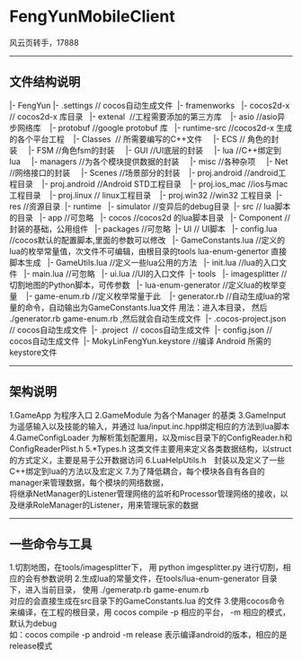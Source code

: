 # FengYunMobileClient
风云页转手，17888

-----------------------------
文件结构说明
-----------------------------

|- FengYun </bar>
  |- .settings // cocos自动生成文件 
  |- framenworks  
  |- cocos2d-x // cocos2d-x 库目录  
  |- extenal  //工程需要添加的第三方库   
    |- asio //asio异步网络库   
    |- protobuf //google protobuf 库  
  |- runtime-src //cocos2d-x 生成的各个平台工程   
    |- Classes  // 所需要编写的C++文件    
      |- ECS // 角色的封装    
      |- FSM //角色fsm的封装    
      |- GUI //UI底层的封装    
      |- lua //C++绑定到lua    
      |- managers //为各个模块提供数据的封装    
      |- misc //各种杂项    
      |- Net //网络接口的封装    
      |- Scenes //场景部分的封装   
    |- proj.android //android工程目录   
    |- proj.android //Android STD工程目录   
    |- proj.ios_mac //ios与mac工程目录   
    |- proj.linux // linux工程目录   
    |- proj.win32 //win32 工程目录 
  |- res //资源目录 
  |- runtime  
  |- simulator //变异后的debug目录 
  |- src // lua脚本的目录  
    |- app //可忽略  
    |- cocos //cocos2d 的lua脚本目录  
    |- Component //封装的基础，公用组件  
    |- packages //可忽略  |- UI // UI脚本  
    |- config.lua //cocos默认的配置脚本,里面的参数可以修改  
    |- GameConstants.lua //定义的lua的枚举常量值，次文件不可编辑，由根目录的tools lua-enum-genertor 直接脚本生成  
    |- GameUtils.lua //定义一些lua公用的方法  
    |- init.lua //lua的入口文件  
    |- main.lua //可忽略  
    |- ui.lua //UI的入口文件 
  |- tools  
    |- imagesplitter //切割地图的Python脚本，可传参数  
    |- lua-enum-generator //定义lua的枚举变量   
      |- game-enum.rb //定义枚举常量于此   
      |- generator.rb //自动生成lua的常量的命令，自动输出为GameConstants.lua文件 用法：进入本目录， 然后 ./generator.rb game-enum.rb ,然后就会自动生成文件 
    |- .cocos-project.json  // cocos自动生成文件 
    |- .project  // cocos自动生成文件 
    |- config.json // cocos自动生成文件 
    |- MokyLinFengYun.keystore //编译 Android 所需的keystore文件
    
    
-----------------------------------
架构说明
-----------------------------------
1.GameApp 为程序入口
2.GameModule 为各个Manager 的基类
3.GameInput 为遥感输入以及技能的输入，并通过 lua/input.inc.hpp绑定相应的方法到lua脚本
4.GameConfigLoader 为解析策划配置用，以及misc目录下的ConfigReader.h和ConfigReaderPlist.h
5.*Types.h 这类文件主要用来定义各类数据结构，以struct的方式定义，主要是易于公开数据访问
6.LuaHelpUtils.h　封装以及定义了一些C++绑定到lua的方法以及宏定义
7.为了降低耦合，每个模块各自有各自的manager来管理数据，每个模块的网络数据， \
    将继承NetManager的Listener管理网络的监听和Processor管理网络的接收，以及继承RoleManager的Listener，用来管理玩家的数据



----------------------------------
一些命令与工具
----------------------------------
1.切割地图，在tools/imagesplitter下， 用 python imgesplitter.py 进行切割，相应的会有参数说明
2.生成lua的常量文件，在tools/lua-enum-generator 目录下，进入当前目录， 使用 ./gemeratp.rb game-enum.rb  \
    对应的会直接生成在src目录下的GameConstants.lua 的文件
3.使用cocos命令来编译，在工程的根目录，用 cocos compile -p 相应的平台， -m 相应的模式，默认为debug \
    如：cocos compile -p android -m release 表示编译android的版本，相应的是release模式